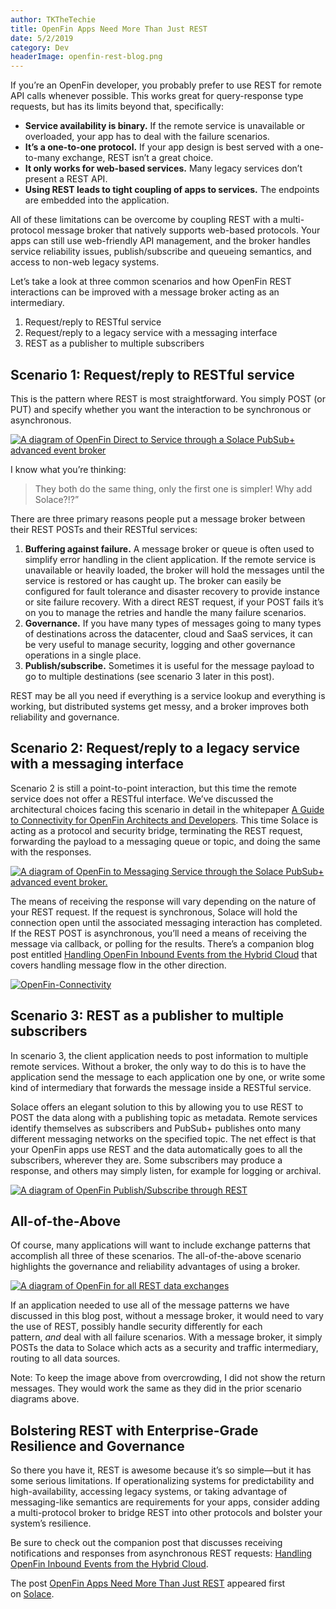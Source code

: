 ```yaml
---
author: TKTheTechie
title: OpenFin Apps Need More Than Just REST
date: 5/2/2019
category: Dev
headerImage: openfin-rest-blog.png
---
```



If you’re an OpenFin developer, you probably prefer to use REST for remote API calls whenever possible. This works great for query-response type requests, but has its limits beyond that, specifically:

*   **Service availability is binary.** If the remote service is unavailable or overloaded, your app has to deal with the failure scenarios.
*   **It’s a one-to-one protocol.** If your app design is best served with a one-to-many exchange, REST isn’t a great choice.
*   **It only works for web-based services.** Many legacy services don’t present a REST API.
*   **Using REST leads to tight coupling of apps to services.** The endpoints are embedded into the application.

All of these limitations can be overcome by coupling REST with a multi-protocol message broker that natively supports web-based protocols. Your apps can still use web-friendly API management, and the broker handles service reliability issues, publish/subscribe and queueing semantics, and access to non-web legacy systems.

Let’s take a look at three common scenarios and how OpenFin REST interactions can be improved with a message broker acting as an intermediary.

1.  Request/reply to RESTful service
2.  Request/reply to a legacy service with a messaging interface
3.  REST as a publisher to multiple subscribers

## Scenario 1: Request/reply to RESTful service

This is the pattern where REST is most straightforward. You simply POST (or PUT) and specify whether you want the interaction to be synchronous or asynchronous.

[![A diagram of OpenFin Direct to Service through a Solace PubSub+ advanced event broker](../images/blog/openfin-blogpost-3-image-1.png)](../images/blog/openfin-blogpost-3-image-1.png)

I know what you’re thinking:

> They both do the same thing, only the first one is simpler! Why add Solace?!?”

There are three primary reasons people put a message broker between their REST POSTs and their RESTful services:

1.  **Buffering against failure.** A message broker or queue is often used to simplify error handling in the client application. If the remote service is unavailable or heavily loaded, the broker will hold the messages until the service is restored or has caught up. The broker can easily be configured for fault tolerance and disaster recovery to provide instance or site failure recovery. With a direct REST request, if your POST fails it’s on you to manage the retries and handle the many failure scenarios.
2.  **Governance.** If you have many types of messages going to many types of destinations across the datacenter, cloud and SaaS services, it can be very useful to manage security, logging and other governance operations in a single place.
3.  **Publish/subscribe.** Sometimes it is useful for the message payload to go to multiple destinations (see scenario 3 later in this post).

REST may be all you need if everything is a service lookup and everything is working, but distributed systems get messy, and a broker improves both reliability and governance.

## Scenario 2: Request/reply to a legacy service with a messaging interface

Scenario 2 is still a point-to-point interaction, but this time the remote service does not offer a RESTful interface. We’ve discussed the architectural choices facing this scenario in detail in the whitepaper [A Guide to Connectivity for OpenFin Architects and Developers](https://try.solace.com/wp-download-openfin-guide-to-connectivity/). This time Solace is acting as a protocol and security bridge, terminating the REST request, forwarding the payload to a messaging queue or topic, and doing the same with the responses.

[![A diagram of OpenFin to Messaging Service through the Solace PubSub+ advanced event broker.](../images/blog/openfin-blogpost-3-image-2-1024x194.png)](../images/blog/openfin-blogpost-3-image-2-1024x194.png)

The means of receiving the response will vary depending on the nature of your REST request. If the request is synchronous, Solace will hold the connection open until the associated messaging interaction has completed. If the REST POST is asynchronous, you’ll need a means of receiving the message via callback, or polling for the results. There’s a companion blog post entitled [Handling OpenFin Inbound Events from the Hybrid Cloud](https://dev.to/blog/openfin-inbound-events-hybrid-cloud/) that covers handling message flow in the other direction.

[![OpenFin-Connectivity](../images/blog/OpenFin-Micro-campaign-Email-Header-Images-300x150.png)](https://try.solace.com/wp-download-openfin-guide-to-connectivity/)

## Scenario 3: REST as a publisher to multiple subscribers

In scenario 3, the client application needs to post information to multiple remote services. Without a broker, the only way to do this is to have the application send the message to each application one by one, or write some kind of intermediary that forwards the message inside a RESTful service.

Solace offers an elegant solution to this by allowing you to use REST to POST the data along with a publishing topic as metadata. Remote services identify themselves as subscribers and PubSub+ publishes onto many different messaging networks on the specified topic. The net effect is that your OpenFin apps use REST and the data automatically goes to all the subscribers, wherever they are. Some subscribers may produce a response, and others may simply listen, for example for logging or archival.

[![A diagram of OpenFin Publish/Subscribe through REST](../images/blog/openfin-blogpost-3-image-3-1024x467.png)](../images/blog/openfin-blogpost-3-image-3-1024x467.png)

## All-of-the-Above

Of course, many applications will want to include exchange patterns that accomplish all three of these scenarios. The all-of-the-above scenario highlights the governance and reliability advantages of using a broker.

[![A diagram of OpenFin for all REST data exchanges](../images/blog/openfin-blogpost-3-image-4.png)](../images/blog/openfin-blogpost-3-image-4.png)

If an application needed to use all of the message patterns we have discussed in this blog post, without a message broker, it would need to vary the use of REST, possibly handle security differently for each pattern, _and_ deal with all failure scenarios. With a message broker, it simply POSTs the data to Solace which acts as a security and traffic intermediary, routing to all data sources.

Note: To keep the image above from overcrowding, I did not show the return messages. They would work the same as they did in the prior scenario diagrams above.

## Bolstering REST with Enterprise-Grade Resilience and Governance

So there you have it, REST is awesome because it’s so simple—but it has some serious limitations. If operationalizing systems for predictability and high-availability, accessing legacy systems, or taking advantage of messaging-like semantics are requirements for your apps, consider adding a multi-protocol broker to bridge REST into other protocols and bolster your system’s resilience.

Be sure to check out the companion post that discusses receiving notifications and responses from asynchronous REST requests: [Handling OpenFin Inbound Events from the Hybrid Cloud](https://dev.to/blog/openfin-inbound-events-hybrid-cloud/).

The post [OpenFin Apps Need More Than Just REST](https://solace.com/blog/openfin-apps-rest/) appeared first on [Solace](https://solace.com/).
